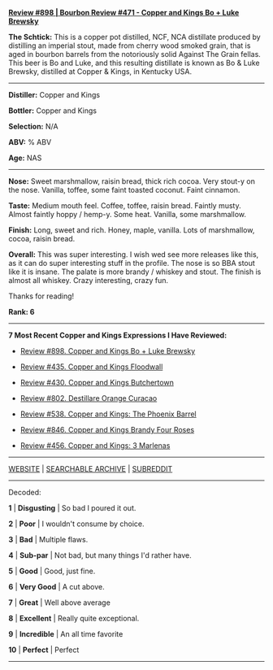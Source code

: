 
[**Review #898 | Bourbon Review #471 - Copper and Kings Bo + Luke Brewsky**]( https://t8ke.review/review-898-copper-and-kings-bo-luke-brewsky/)

**The Schtick:** This is a copper pot distilled, NCF, NCA distillate produced by distilling an imperial stout, made from cherry wood smoked grain, that is aged in bourbon barrels from the notoriously solid Against The Grain fellas. This beer is Bo and Luke, and this resulting distillate is known as Bo &amp; Luke Brewsky, distilled at Copper &amp; Kings, in Kentucky USA. 

-----

**Distiller:** Copper and Kings

**Bottler:** Copper and Kings

**Selection:** N/A

**ABV:**    % ABV

**Age:** NAS 

-----

**Nose:**  Sweet marshmallow, raisin bread, thick rich cocoa. Very stout-y on the nose. Vanilla, toffee, some faint toasted coconut. Faint cinnamon.   

**Taste:** Medium mouth feel. Coffee, toffee, raisin bread. Faintly musty. Almost faintly hoppy / hemp-y. Some heat. Vanilla, some marshmallow. 

**Finish:** Long, sweet and rich. Honey, maple, vanilla. Lots of marshmallow, cocoa, raisin bread. 

**Overall:** This was super interesting. I wish wed see more releases like this, as it can do super interesting stuff in the profile. The nose is so BBA stout like it is insane. The palate is more brandy / whiskey and stout. The finish is almost all whiskey. Crazy interesting, crazy fun. 

Thanks for reading!

**Rank: 6**

----- 

**7 Most Recent Copper and Kings Expressions I Have Reviewed:** 

- [Review #898. Copper and Kings Bo + Luke Brewsky]( https://t8ke.review/review-898-copper-and-kings-bo-luke-brewsky/) 

- [Review #435. Copper and Kings Floodwall]( https://t8ke.review/review-435-copper-and-kings-floodwall/) 

- [Review #430. Copper and Kings Butchertown]( https://t8ke.review/review-430-copper-and-kings-butchertown/) 

- [Review #802. Destillare Orange Curacao]( https://t8ke.review/review-802-copper-kings-destillare-orange-curacao-aged-in-brandy-barrels/) 

- [Review #538. Copper and Kings: The Phoenix Barrel]( https://t8ke.review/review-538-copper-and-kings-phoenix-barrel/) 

- [Review #846. Copper and Kings Brandy Four Roses]( https://t8ke.review/review-846-copper-and-kings-american-brandy-distillery-hand-filled-cask/) 

- [Review #456. Copper and Kings: 3 Marlenas]( https://t8ke.review/review-456-460-copper-and-kings-craftwerks/) 

-----

[WEBSITE](https://t8ke.review) | [SEARCHABLE ARCHIVE](https://t8ke.review/review-archive/) | [SUBREDDIT](https://reddit.com/r/t8kereviews)

-----

Decoded:

**1** | **Disgusting** | So bad I poured it out.

**2** | **Poor** | I wouldn't consume by choice.

**3** | **Bad** | Multiple flaws.

**4** | **Sub-par** | Not bad, but many things I'd rather have.

**5** | **Good** | Good, just fine.

**6** | **Very Good** | A cut above.

**7** | **Great** | Well above average

**8** | **Excellent** | Really quite exceptional.

**9** | **Incredible** | An all time favorite

**10** | **Perfect** | Perfect

----

